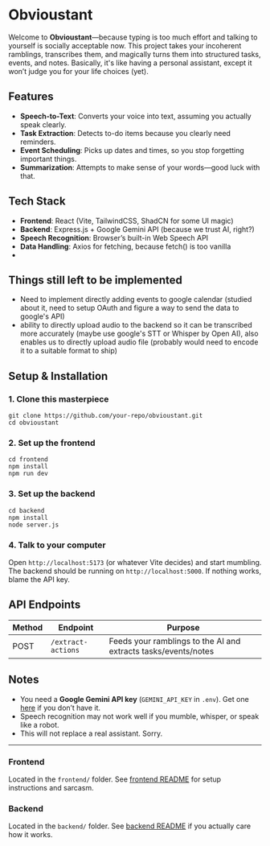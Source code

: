 # Obvioustant

Welcome to **Obvioustant**—because typing is too much effort and talking to yourself is socially acceptable now. This project takes your incoherent ramblings, transcribes them, and magically turns them into structured tasks, events, and notes. Basically, it's like having a personal assistant, except it won’t judge you for your life choices (yet).

## Features
- **Speech-to-Text**: Converts your voice into text, assuming you actually speak clearly.
- **Task Extraction**: Detects to-do items because you clearly need reminders.
- **Event Scheduling**: Picks up dates and times, so you stop forgetting important things.
- **Summarization**: Attempts to make sense of your words—good luck with that.

## Tech Stack
- **Frontend**: React (Vite, TailwindCSS, ShadCN for some UI magic)
- **Backend**: Express.js + Google Gemini API (because we trust AI, right?)
- **Speech Recognition**: Browser’s built-in Web Speech API
- **Data Handling**: Axios for fetching, because fetch() is too vanilla
- 
## Things still left to be implemented
- Need to implement directly adding events to google calendar (studied about it, need to setup OAuth and figure a way to send the data to google's API)
- ability to directly upload audio to the backend so it can be transcribed more accurately (maybe use google's STT or Whisper by Open AI), also enables us to directly upload audio file (probably would need to encode it to a suitable format to ship) 

## Setup & Installation

### 1. Clone this masterpiece
```
git clone https://github.com/your-repo/obvioustant.git
cd obvioustant
```

### 2. Set up the frontend
```
cd frontend
npm install
npm run dev
```

### 3. Set up the backend
```
cd backend
npm install
node server.js
```

### 4. Talk to your computer
Open `http://localhost:5173` (or whatever Vite decides) and start mumbling. The backend should be running on `http://localhost:5000`. If nothing works, blame the API key.

## API Endpoints
| Method | Endpoint | Purpose |
|--------|-------------|---------|
| POST | `/extract-actions` | Feeds your ramblings to the AI and extracts tasks/events/notes |

## Notes
- You need a **Google Gemini API key** (`GEMINI_API_KEY` in `.env`). Get one [here](https://ai.google.dev/) if you don’t have it.
- Speech recognition may not work well if you mumble, whisper, or speak like a robot.
- This will not replace a real assistant. Sorry.
  

---

### Frontend
Located in the `frontend/` folder. See [frontend README](frontend/README.md) for setup instructions and sarcasm.

### Backend
Located in the `backend/` folder. See [backend README](backend/README.md) if you actually care how it works.

